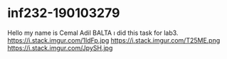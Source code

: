 # inf232-190103279
Hello my name is Cemal Adil BALTA ı did this task for lab3.
https://i.stack.imgur.com/1IdFp.jpg
https://i.stack.imgur.com/T25ME.png
https://i.stack.imgur.com/JpySH.jpg
